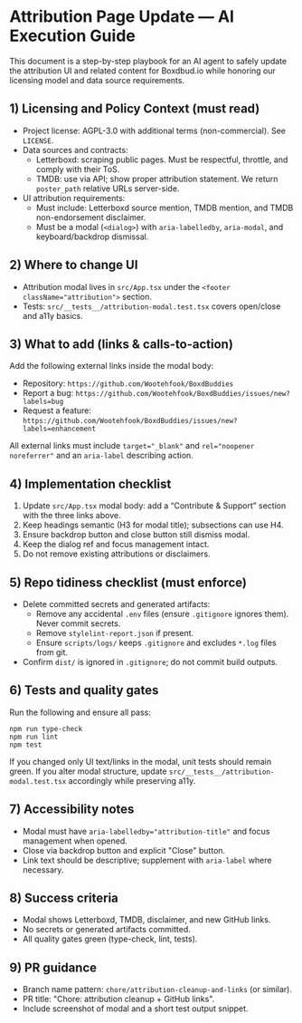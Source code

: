 <!-- AI Generated: GitHub Copilot - 2025-09-13 -->

# Attribution Page Update — AI Execution Guide

This document is a step-by-step playbook for an AI agent to safely update the attribution UI and related content for Boxdbud.io while honoring our licensing model and data source requirements.

## 1) Licensing and Policy Context (must read)

- Project license: AGPL-3.0 with additional terms (non-commercial). See `LICENSE`.
- Data sources and contracts:
  - Letterboxd: scraping public pages. Must be respectful, throttle, and comply with their ToS.
  - TMDB: use via API; show proper attribution statement. We return `poster_path` relative URLs server-side.
- UI attribution requirements:
  - Must include: Letterboxd source mention, TMDB mention, and TMDB non-endorsement disclaimer.
  - Must be a modal (`<dialog>`) with `aria-labelledby`, `aria-modal`, and keyboard/backdrop dismissal.

## 2) Where to change UI

- Attribution modal lives in `src/App.tsx` under the `<footer className="attribution">` section.
- Tests: `src/__tests__/attribution-modal.test.tsx` covers open/close and a11y basics.

## 3) What to add (links & calls-to-action)

Add the following external links inside the modal body:

- Repository: `https://github.com/Wootehfook/BoxdBuddies`
- Report a bug: `https://github.com/Wootehfook/BoxdBuddies/issues/new?labels=bug`
- Request a feature: `https://github.com/Wootehfook/BoxdBuddies/issues/new?labels=enhancement`

All external links must include `target="_blank"` and `rel="noopener noreferrer"` and an `aria-label` describing action.

## 4) Implementation checklist

1. Update `src/App.tsx` modal body: add a “Contribute & Support” section with the three links above.
2. Keep headings semantic (H3 for modal title); subsections can use H4.
3. Ensure backdrop button and close button still dismiss modal.
4. Keep the dialog ref and focus management intact.
5. Do not remove existing attributions or disclaimers.

## 5) Repo tidiness checklist (must enforce)

- Delete committed secrets and generated artifacts:
  - Remove any accidental `.env` files (ensure `.gitignore` ignores them). Never commit secrets.
  - Remove `stylelint-report.json` if present.
  - Ensure `scripts/logs/` keeps `.gitignore` and excludes `*.log` files from git.
- Confirm `dist/` is ignored in `.gitignore`; do not commit build outputs.

## 6) Tests and quality gates

Run the following and ensure all pass:

```pwsh
npm run type-check
npm run lint
npm test
```

If you changed only UI text/links in the modal, unit tests should remain green. If you alter modal structure, update `src/__tests__/attribution-modal.test.tsx` accordingly while preserving a11y.

## 7) Accessibility notes

- Modal must have `aria-labelledby="attribution-title"` and focus management when opened.
- Close via backdrop button and explicit "Close" button.
- Link text should be descriptive; supplement with `aria-label` where necessary.

## 8) Success criteria

- Modal shows Letterboxd, TMDB, disclaimer, and new GitHub links.
- No secrets or generated artifacts committed.
- All quality gates green (type-check, lint, tests).

## 9) PR guidance

- Branch name pattern: `chore/attribution-cleanup-and-links` (or similar).
- PR title: "Chore: attribution cleanup + GitHub links".
- Include screenshot of modal and a short test output snippet.
